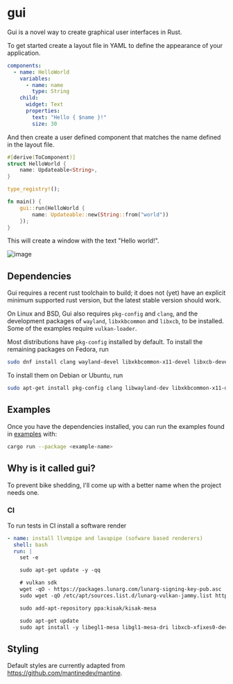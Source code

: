 # gui

Gui is a novel way to create graphical user interfaces in Rust.

To get started create a layout file in YAML to define the appearance of your application.

```yaml
components:
  - name: HelloWorld
    variables:
      - name: name
        type: String
    child:
      widget: Text
      properties:
        text: "Hello { $name }!"
        size: 30
```

And then create a user defined component that matches the name defined in the layout file.

```rust
#[derive(ToComponent)]
struct HelloWorld {
    name: Updateable<String>,
}

type_registry!();

fn main() {
    gui::run(HelloWorld {
        name: Updateable::new(String::from("world"))
    });
}
```

This will create a window with the text "Hello world!".

![image](https://github.com/miam-miam/gui/assets/49870539/bd21bdb9-1459-4157-89a4-1d08143c86d8)

## Dependencies

Gui requires a recent rust toolchain to build; it does not (yet) have an
explicit minimum supported rust version, but the latest stable version should
work.

On Linux and BSD, Gui also requires `pkg-config` and `clang`,
and the development packages of `wayland`, `libxkbcommon` and `libxcb`, to be installed.
Some of the examples require `vulkan-loader`.

Most distributions have `pkg-config` installed by default. To install the remaining packages on Fedora, run

```sh
sudo dnf install clang wayland-devel libxkbcommon-x11-devel libxcb-devel vulkan-loader-devel
```

To install them on Debian or Ubuntu, run

```sh
sudo apt-get install pkg-config clang libwayland-dev libxkbcommon-x11-dev libvulkan-dev
```

## Examples

Once you have the dependencies installed, you can run the examples found in [examples](examples) with:

```sh
cargo run --package <example-name>
```

## Why is it called gui?

To prevent bike shedding, I'll come up with a better name when the project needs one.

### CI

To run tests in CI install a software render

```yaml
- name: install llvmpipe and lavapipe (sofware based renderers)
  shell: bash
  run: |
    set -e

    sudo apt-get update -y -qq

    # vulkan sdk
    wget -qO - https://packages.lunarg.com/lunarg-signing-key-pub.asc | sudo apt-key add -
    sudo wget -qO /etc/apt/sources.list.d/lunarg-vulkan-jammy.list https://packages.lunarg.com/vulkan/lunarg-vulkan-jammy.list

    sudo add-apt-repository ppa:kisak/kisak-mesa

    sudo apt-get update
    sudo apt install -y libegl1-mesa libgl1-mesa-dri libxcb-xfixes0-dev vulkan-sdk mesa-vulkan-drivers
```

## Styling

Default styles are currently adapted from https://github.com/mantinedev/mantine.
